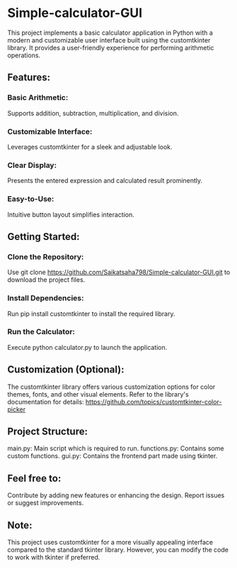 # Simple-calculator-GUI

This project implements a basic calculator application in Python with a modern and customizable user interface built using the customtkinter library. It provides a user-friendly experience for performing arithmetic operations.

## Features:

### Basic Arithmetic: 
Supports addition, subtraction, multiplication, and division.
### Customizable Interface: 
Leverages customtkinter for a sleek and adjustable look.
### Clear Display: 
Presents the entered expression and calculated result prominently.
### Easy-to-Use: 
Intuitive button layout simplifies interaction.

## Getting Started:

### Clone the Repository: 
Use git clone https://github.com/Saikatsaha798/Simple-calculator-GUI.git to download the project files.
### Install Dependencies: 
Run pip install customtkinter to install the required library.
### Run the Calculator: 
Execute python calculator.py to launch the application.

## Customization (Optional):

The customtkinter library offers various customization options for color themes, fonts, and other visual elements. Refer to the library's documentation for details: https://github.com/topics/customtkinter-color-picker

## Project Structure:

main.py: Main script which is required to run.
functions.py: Contains some custom functions.
gui.py: Contains the frontend part made using tkinter.

## Feel free to:

Contribute by adding new features or enhancing the design.
Report issues or suggest improvements.

## Note:

This project uses customtkinter for a more visually appealing interface compared to the standard tkinter library. However, you can modify the code to work with tkinter if preferred.
